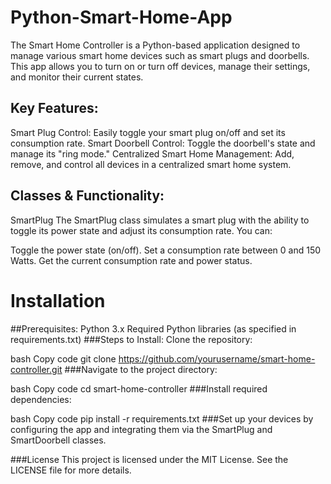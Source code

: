 # Python-Smart-Home-App

The Smart Home Controller is a Python-based application designed to manage various smart home devices such as smart plugs and doorbells. This app allows you to turn on or turn off devices, manage their settings, and monitor their current states.

## Key Features:
Smart Plug Control: Easily toggle your smart plug on/off and set its consumption rate.
Smart Doorbell Control: Toggle the doorbell's state and manage its "ring mode."
Centralized Smart Home Management: Add, remove, and control all devices in a centralized smart home system.

## Classes & Functionality:
SmartPlug
The SmartPlug class simulates a smart plug with the ability to toggle its power state and adjust its consumption rate. You can:

Toggle the power state (on/off).
Set a consumption rate between 0 and 150 Watts.
Get the current consumption rate and power status.


# Installation
##Prerequisites:
Python 3.x
Required Python libraries (as specified in requirements.txt)
###Steps to Install:
Clone the repository:

bash
Copy code
git clone https://github.com/yourusername/smart-home-controller.git
###Navigate to the project directory:

bash
Copy code
cd smart-home-controller
###Install required dependencies:

bash
Copy code
pip install -r requirements.txt
###Set up your devices by configuring the app and integrating them via the SmartPlug and SmartDoorbell classes.

###License
This project is licensed under the MIT License. See the LICENSE file for more details.



